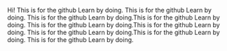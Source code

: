 Hi!
This is for the github Learn by doing.
This is for the github Learn by doing.
This is for the github Learn by doing.This is for the github Learn by doing.
This is for the github Learn by doing.This is for the github Learn by doing.
This is for the github Learn by doing.This is for the github Learn by doing.
This is for the github Learn by doing.


